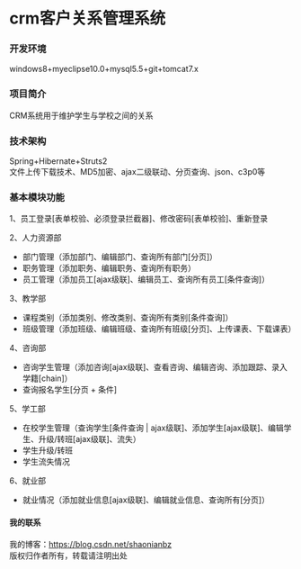 # crm客户关系管理系统

### 开发环境
windows8+myeclipse10.0+mysql5.5+git+tomcat7.x

### 项目简介
CRM系统用于维护学生与学校之间的关系

### 技术架构
Spring+Hibernate+Struts2<br/>
文件上传下载技术、MD5加密、ajax二级联动、分页查询、json、c3p0等

### 基本模块功能
1、员工登录[表单校验、必须登录拦截器]、修改密码[表单校验]、重新登录

2、人力资源部
- 部门管理（添加部门、编辑部门、查询所有部门[分页]）
- 职务管理（添加职务、编辑职务、查询所有职务）
- 员工管理（添加员工[ajax级联]、编辑员工、查询所有员工[条件查询]）
	
3、教学部
- 课程类别（添加类别、修改类别、查询所有类别[条件查询]）
- 班级管理（添加班级、编辑班级、查询所有班级[分页]、上传课表、下载课表）
	
4、咨询部
- 咨询学生管理（添加咨询[ajax级联]、查看咨询、编辑咨询、添加跟踪、录入学籍[chain]）
- 查询报名学生[分页 + 条件]
	
5、学工部
- 在校学生管理（查询学生[条件查询 | ajax级联]、添加学生[ajax级联]、编辑学生、升级/转班[ajax级联]、流失）	
- 学生升级/转班
- 学生流失情况
	
6、就业部
- 就业情况（添加就业信息[ajax级联]、编辑就业信息、查询所有[分页]）

#### 我的联系
我的博客：https://blog.csdn.net/shaonianbz </br>
版权归作者所有，转载请注明出处
